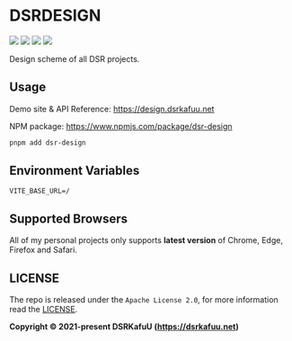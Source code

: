 # DSRDESIGN

![](https://img.shields.io/npm/v/dsr-design)
![](https://img.shields.io/npm/dm/dsr-design)
[![](https://img.shields.io/npm/l/dsr-design)](https://github.com/dsrkafuu/dsr-design/blob/main/LICENSE)
[![](https://img.shields.io/lgtm/grade/javascript/github/dsrkafuu/dsr-design)](https://lgtm.com/projects/g/dsrkafuu/dsr-design/context:javascript)

Design scheme of all DSR projects.

## Usage

Demo site & API Reference: <https://design.dsrkafuu.net>

NPM package: <https://www.npmjs.com/package/dsr-design>

```bash
pnpm add dsr-design
```

## Environment Variables

```
VITE_BASE_URL=/
```

## Supported Browsers

All of my personal projects only supports **latest version** of Chrome, Edge, Firefox and Safari.

## LICENSE

The repo is released under the `Apache License 2.0`, for more information read the [LICENSE](https://github.com/dsrkafuu/dsr-design/blob/main/LICENSE).

**Copyright © 2021-present DSRKafuU (<https://dsrkafuu.net>)**
